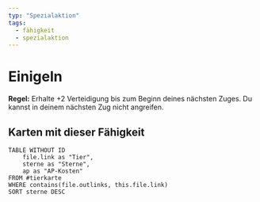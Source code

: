 ```yaml
---
typ: "Spezialaktion"
tags:   
  - fähigkeit
  - spezialaktion
---  
```


# Einigeln
**Regel:** Erhalte +2 Verteidigung bis zum Beginn deines nächsten Zuges. Du kannst in deinem nächsten Zug nicht angreifen.

## Karten mit dieser Fähigkeit  
```dataview 
TABLE WITHOUT ID   
	file.link as "Tier",   
	sterne as "Sterne",   
	ap as "AP-Kosten" 
FROM #tierkarte 
WHERE contains(file.outlinks, this.file.link) 
SORT sterne DESC
```
